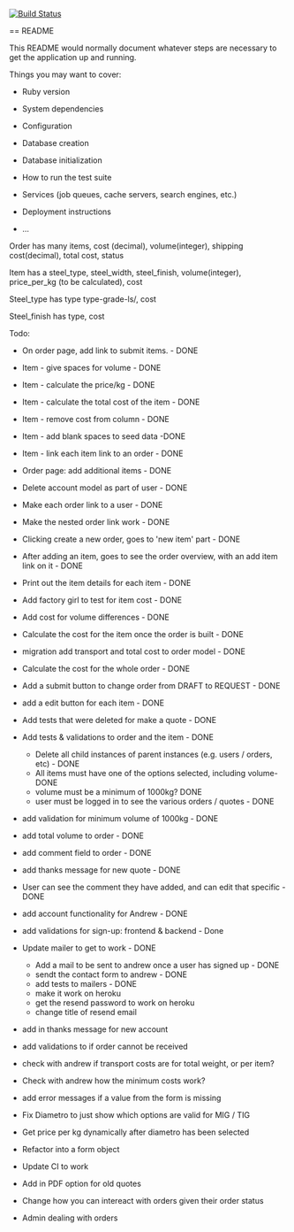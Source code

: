 [![Build Status](https://travis-ci.org/eilw/pland.svg?branch=master)](https://travis-ci.org/eilw/pland)

== README

This README would normally document whatever steps are necessary to get the
application up and running.

Things you may want to cover:

* Ruby version

* System dependencies

* Configuration

* Database creation

* Database initialization

* How to run the test suite

* Services (job queues, cache servers, search engines, etc.)

* Deployment instructions

* ...




Order has many items, cost (decimal), volume(integer), shipping cost(decimal), total cost, status

Item has a steel_type, steel_width, steel_finish, volume(integer), price_per_kg (to be calculated), cost

Steel_type has type type-grade-ls/, cost

Steel_finish has type, cost

Todo:
- On order page, add link to submit items. - DONE
- Item - give spaces for volume - DONE
- Item - calculate the price/kg - DONE
- Item - calculate the total cost of the item - DONE
- Item - remove cost from column - DONE
- Item - add blank spaces to seed data -DONE
- Item - link each item link to an order - DONE
- Order page: add additional items - DONE
- Delete account model as part of user - DONE
- Make each order link to a user - DONE
- Make the nested order link work - DONE
- Clicking create a new order, goes to 'new item' part - DONE
- After adding an item, goes to see the order overview, with an add item link on it - DONE
- Print out the item details for each item - DONE
- Add factory girl to test for item cost - DONE
- Add cost for volume differences - DONE
- Calculate the cost for the item once the order is built - DONE
- migration add transport and total cost to order model - DONE
- Calculate the cost for the whole order - DONE
- Add a submit button to change order from DRAFT to REQUEST - DONE
- add a edit button for each item - DONE
- Add tests that were deleted for make a quote - DONE
- Add tests & validations to order and the item - DONE
  - Delete all child instances of parent instances (e.g. users / orders, etc) - DONE
  - All items must have one of the options selected, including volume- DONE
  - volume must be a minimum of 1000kg? DONE
  - user must be logged in to see the various orders / quotes - DONE
- add validation for minimum volume of 1000kg - DONE
- add total volume to order - DONE
- add comment field to order - DONE
- add thanks message for new quote - DONE
- User can see the comment they have added, and can edit that specific - DONE
- add account functionality for Andrew - DONE
- add validations for sign-up: frontend & backend - Done

- Update mailer to get to work - DONE
  - Add a mail to be sent to andrew once a user has signed up - DONE
  - sendt the contact form to andrew - DONE
  - add tests to mailers - DONE
  - make it work on heroku
  - get the resend password to work on heroku
  - change title of resend email 
- add in thanks message for new account 
- add validations to if order cannot be received
- check with andrew if transport costs are for total weight, or per
  item?
- Check with andrew how the minimum costs work?
- add error messages if a value from the form is missing
- Fix Diametro to just show which options are valid for MIG / TIG
- Get price per kg dynamically after diametro has been selected
- Refactor into a form object
- Update CI to work
- Add in PDF option for old quotes
- Change how you can intereact with orders given their order status
- Admin dealing with orders

